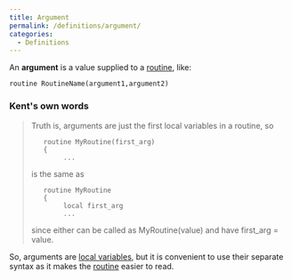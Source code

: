 ```yaml
---
title: Argument
permalink: /definitions/argument/
categories: 
  - Definitions
---
```


An **argument** is a value supplied to a [routine](/routines/),
like:

    routine RoutineName(argument1,argument2)

### Kent's own words

>Truth is, arguments are just the first local variables in a routine,
so
>
>```
>    routine MyRoutine(first_arg)
>    {
>         ...
>```
>
>is the same as
>
>```
>    routine MyRoutine
>    {
>         local first_arg
>         ...
>```
>
>since either can be called as MyRoutine(value) and have first_arg =
value.

So, arguments are [local variables](/basics/locals/), but it is
convenient to use their separate syntax as it makes the
[routine](/routines/) easier to read.
